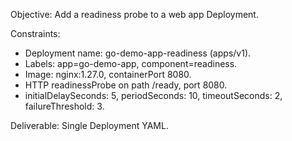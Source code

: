Objective: Add a readiness probe to a web app Deployment.

Constraints:
- Deployment name: go-demo-app-readiness (apps/v1).
- Labels: app=go-demo-app, component=readiness.
- Image: nginx:1.27.0, containerPort 8080.
- HTTP readinessProbe on path /ready, port 8080.
- initialDelaySeconds: 5, periodSeconds: 10, timeoutSeconds: 2, failureThreshold: 3.

Deliverable: Single Deployment YAML.
